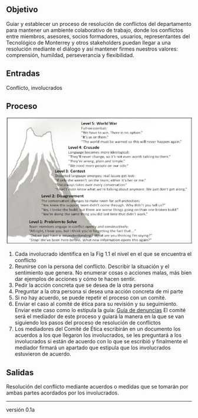 ## Objetivo 
Guiar y establecer un proceso de resolución de conflictos del departamento para mantener un ambiente colaborativo de trabajo, donde los conflictos entre miembros, asesores, socios formadores, usuarios, representantes del Tecnológico de Monterrey y otros stakeholders puedan llegar a una resolución mediante el diálogo y así mantener firmes nuestros valores: comprensión, humildad, perseverancia y flexibilidad.

## Entradas
Conflicto, involucrados

## Proceso
![Niveles problema](https://raw.githubusercontent.com/novaDepto/Nova/master/Desarrollo%20de%20departamento/Comit%C3%A9%20de%20%C3%89tica/problemlevels.PNG)
1. Cada involucrado identifica en la Fig 1.1 el nivel en el que se encuentra el conflicto
2. Reunirse con la persona del conflicto. Describir la situación y el sentimiento que genera. No enumerar cosas o acciones malas, más bien dar ejemplos de acciones y cómo te hacen sentir.
3. Pedir la acción concreta que se desea de la otra persona
4. Preguntar a la otra persona si desea una acción concreta de mi parte
5. Si no hay acuerdo, se puede repetir el proceso con un comité. 
6. Enviar el caso al comité de ética para su revisión y su seguimiento. Enviar este caso como lo estipula la guía: [Guía de denuncias](https://github.com/novaDepto/Nova/wiki/Gu%C3%ADa-de-denuncias) El comité será el mediador de este proceso y guiará la manera en la que se van siguiendo los pasos del proceso de resolución de conflictos
7. Los mediadores del Comité de Ética escribirán en un documento los acuerdos a los que llegaron los involucrados, se les preguntará a los involucrados si están de acuerdo con lo que se escribió y finalmente el mediador firmará un apartado que estipula que los involucrados estuvieron de acuerdo.

## Salidas
Resolución del conflicto mediante acuerdos o medidas que se tomarán por ambas partes acordados por los involucrados.

***
versión 0.1a
